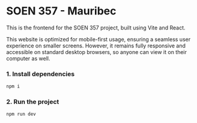 # SOEN 357 - Mauribec

This is the frontend for the SOEN 357 project, built using Vite and React.

This website is optimized for mobile-first usage, ensuring a seamless user experience on smaller screens. However, it remains fully responsive and accessible on standard desktop browsers, so anyone can view it on their computer as well.


### 1. Install dependencies

```bash
npm i
```

### 2. Run the project

```bash
npm run dev
